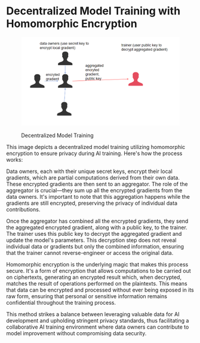 # Decentralized Model Training with Homomorphic Encryption&#x20;

<figure><img src="../../.gitbook/assets/image (17).png" alt=""><figcaption><p>Decentralized Model Training</p></figcaption></figure>

This image depicts a decentralized model training utilizing homomorphic encryption to ensure privacy during AI training. Here's how the process works:

Data owners, each with their unique secret keys, encrypt their local gradients, which are partial computations derived from their own data. These encrypted gradients are then sent to an aggregator. The role of the aggregator is crucial—they sum up all the encrypted gradients from the data owners. It's important to note that this aggregation happens while the gradients are still encrypted, preserving the privacy of individual data contributions.

Once the aggregator has combined all the encrypted gradients, they send the aggregated encrypted gradient, along with a public key, to the trainer. The trainer uses this public key to decrypt the aggregated gradient and update the model's parameters. This decryption step does not reveal individual data or gradients but only the combined information, ensuring that the trainer cannot reverse-engineer or access the original data.

Homomorphic encryption is the underlying magic that makes this process secure. It's a form of encryption that allows computations to be carried out on ciphertexts, generating an encrypted result which, when decrypted, matches the result of operations performed on the plaintexts. This means that data can be encrypted and processed without ever being exposed in its raw form, ensuring that personal or sensitive information remains confidential throughout the training process.

This method strikes a balance between leveraging valuable data for AI development and upholding stringent privacy standards, thus facilitating a collaborative AI training environment where data owners can contribute to model improvement without compromising data security.
